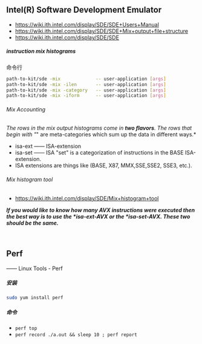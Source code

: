 ## Intel(R) Software Development Emulator

* https://wiki.ith.intel.com/display/SDE/SDE+Users+Manual
* https://wiki.ith.intel.com/display/SDE/SDE+Mix+output+file+structure
* https://wiki.ith.intel.com/display/SDE/SDE

##### instruction mix histograms
命令行
```bash
path-to-kit/sde -mix             -- user-application [args]
path-to-kit/sde -mix -ilen       -- user-application [args]
path-to-kit/sde -mix -category   -- user-application [args]
path-to-kit/sde -mix -iform      -- user-application [args]
```

###### Mix Accounting
*The rows in the mix output histograms come in **two flavors**. The rows that begin with "*" are meta-categories which sum up the data in different ways.*

* isa-ext —— ISA-extension
* isa-set —— ISA "set" is a categorization of instructions in the BASE ISA-extension.
* ISA extensions are things like (BASE, X87, MMX,SSE,SSE2, SSE3, etc.).

###### Mix histogram tool
* https://wiki.ith.intel.com/display/SDE/Mix+histogram+tool

***If you would like to know how many AVX instructions were executed then the best way is to use the \*isa-ext-AVX or the \*isa-set-AVX. These two should be the same.***

<br>

## Perf
—— Linux Tools - Perf

##### 安装
```bash
sudo yum install perf
```

##### 命令
* ``perf top``
* ``perf record ./a.out && sleep 10 ; perf report``
